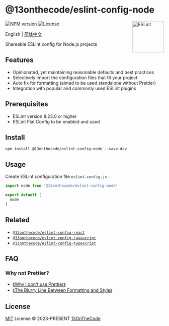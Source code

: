 # @13onthecode/eslint-config-node

<img src="https://camo.githubusercontent.com/3d3600855c97f9bb4d34030db7f975e5329e797d7e42e1563ad6c3647df86ce6/68747470733a2f2f6769746875622d70726f64756374696f6e2d757365722d61737365742d3632313064662e73332e616d617a6f6e6177732e636f6d2f353639383335302f3234313432363632392d66376533613562662d353066652d343963312d616437362d3938626433393134636433652e737667" align="right" width="100" height="100" alt="ESLint" />

[![NPM version](https://img.shields.io/npm/v/@13onthecode/eslint-config-node?color=463abd&amp;label=)](https://www.npmjs.com/package/@13onthecode/eslint-config-node)
[![License](https://img.shields.io/badge/license-MIT-blue.svg?color=463abd&amp;label=)](LICENSE.md)

English | [简体中文](README.CN.md)

Shareable ESLint config for Node.js projects

## Features

- Opinionated, yet maintaining reasonable defaults and best practices
- Selectively import the configuration files that fit your project
- Auto fix for formatting (aimed to be used standalone without Prettier)
- Integration with popular and commonly used ESLint plugins

## Prerequisites

- ESLint version 8.23.0 or higher
- ESLint Flat Config to be enabled and used

## Install

```shell
npm install @13onthecode/eslint-config-node --save-dev
```

## Usage

Create ESLint configuration file `eslint.config.js` :

```javascript
import node from '@13onthecode/eslint-config-node'

export default [
  node
]
```

## Related

- [`@13onthecode/eslint-config-react`](https://github.com/13OnTheCode/eslint-config/tree/main/packages/react)
- [`@13onthecode/eslint-config-javascript`](https://github.com/13OnTheCode/eslint-config/tree/main/packages/javascript)
- [`@13onthecode/eslint-config-typescript`](https://github.com/13OnTheCode/eslint-config/tree/main/packages/typescript)

## FAQ

### Why not Prettier?
- [《Why I don't use Prettier》](https://antfu.me/posts/why-not-prettier)
- [《The Blurry Line Between Formatting and Style》](https://blog.joshuakgoldberg.com/the-blurry-line-between-formatting-and-style/)

## License

[MIT](LICENSE.md) License &copy; 2023-PRESENT [13OnTheCode](https://github.com/13OnTheCode)
